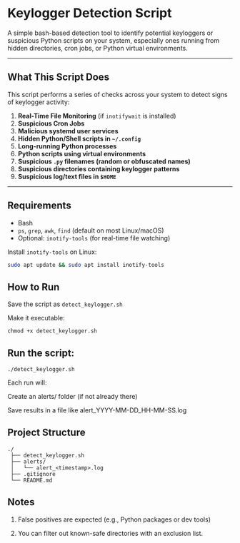 #  Keylogger Detection Script

A simple bash-based detection tool to identify potential keyloggers or suspicious Python scripts on your system, especially ones running from hidden directories, cron jobs, or Python virtual environments.

---

##  What This Script Does

This script performs a series of checks across your system to detect signs of keylogger activity:

1. **Real-Time File Monitoring** (if `inotifywait` is installed)
2. **Suspicious Cron Jobs**
3. **Malicious systemd user services**
4. **Hidden Python/Shell scripts in `~/.config`**
5. **Long-running Python processes**
6. **Python scripts using virtual environments**
7. **Suspicious `.py` filenames (random or obfuscated names)**
8. **Suspicious directories containing keylogger patterns**
9. **Suspicious log/text files in `$HOME`**

---

##  Requirements

- Bash
- `ps`, `grep`, `awk`, `find` (default on most Linux/macOS)
- Optional: `inotify-tools` (for real-time file watching)

Install `inotify-tools` on Linux:

```bash
sudo apt update && sudo apt install inotify-tools
```
## How to Run
Save the script as `detect_keylogger.sh`

Make it executable:
```
chmod +x detect_keylogger.sh
```
## Run the script:
```
./detect_keylogger.sh
```

Each run will:

Create an alerts/ folder (if not already there)

Save results in a file like alert_YYYY-MM-DD_HH-MM-SS.log

## Project Structure
```
./
 ├── detect_keylogger.sh
 ├── alerts/
 │   └── alert_<timestamp>.log
 ├── .gitignore
 └── README.md
```

## Notes 
1. False positives are expected (e.g., Python packages or dev tools)

2. You can filter out known-safe directories with an exclusion list.

